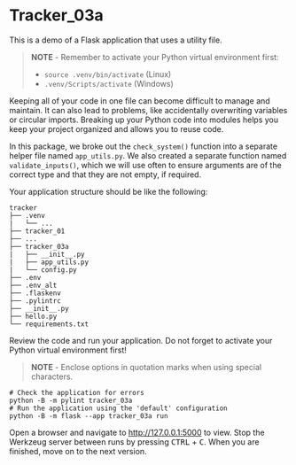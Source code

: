 # Tracker_03a

This is a demo of a Flask application that uses a utility file.

> **NOTE** - Remember to activate your Python virtual environment first:
>
> - `source .venv/bin/activate` (Linux)
> - `.venv/Scripts/activate` (Windows)

Keeping all of your code in one file can become difficult to manage and maintain. It can also lead to problems, like accidentally overwriting variables or circular imports. Breaking up your Python code into modules helps you keep your project organized and allows you to reuse code.

In this package, we broke out the `check_system()` function into a separate helper file named `app_utils.py`. We also created a separate function named `validate_inputs()`, which we will use often to ensure arguments are of the correct type and that they are not empty, if required.

Your application structure should be like the following:

```text
tracker
├── .venv
|   └── ...
├── tracker_01
├── ...
├── tracker_03a
|   ├── __init__.py
|   ├── app_utils.py
|   └── config.py
├── .env
├── .env_alt
├── .flaskenv
├── .pylintrc
├── __init__.py
├── hello.py
└── requirements.txt
```

Review the code and run your application. Do not forget to activate your Python virtual environment first!

> **NOTE** - Enclose options in quotation marks when using special characters.

```shell
# Check the application for errors
python -B -m pylint tracker_03a
# Run the application using the 'default' configuration
python -B -m flask --app tracker_03a run
```

Open a browser and navigate to <http://127.0.0.1:5000> to view. Stop the Werkzeug server between runs by pressing <kbd>CTRL</kbd> +  <kbd>C</kbd>. When you are finished, move on to the next version.

